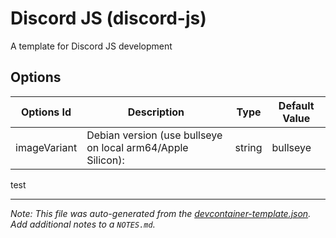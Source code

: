 
# Discord JS (discord-js)

A template for Discord JS development

## Options

| Options Id | Description | Type | Default Value |
|-----|-----|-----|-----|
| imageVariant | Debian version (use bullseye on local arm64/Apple Silicon): | string | bullseye |

test

---

_Note: This file was auto-generated from the [devcontainer-template.json](https://github.com/Gildraen/devcontainer-templates/blob/main/src/discord-js/devcontainer-template.json).  Add additional notes to a `NOTES.md`._
